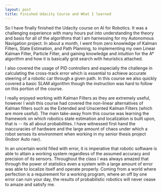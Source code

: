 ```yaml
---
layout: post
title: Finished Udacity Course and What I learned
---
```


So I have finally finished the Udacity course on AI for Robotics. It was a challenging experience with many hours put into understanding the theory and basis for all of the algorithms that I am harnessing for my Autonomous Navigation project. In about a month, I went from zero knowledge of Kalman Filters, State Estimation, and Path Planning, to implementing my own Linear Kalman Filter, Particle Filter, and gaining knowledge and intuition for the A* algorithm and how it is basically grid search with heuristics attached. 

I also covered the usage of PID controllers and especially the challenge in calculating the cross-track error which is essential to achieve accurate steering of a robotic car through a given path. In this course we also quickly covered a basic SLAM algorithm though the instruction was hard to follow on this portion of the course.

I really enjoyed working with Kalman Filters as they are extremely useful, however I wish this course had covered the non-linear alternatives of Kalman filters such as the Extended and Unscented Kalman Filters (which are more useful). The main take-away from this course was learning the framework on which robotics state estimation and localization is built upon, that is -- its all about probabilities. I have witnessed first hand the inaccuracies of hardware and the large amount of chaos under which a robot senses its environment when working in my senior thesis project (Indoor Auto nav). 

In an uncertain world filled with error, it is imperative that robotic software is able to attain a working system regardless of the assumed accuracy and precision of its sensors. Throughout the class I was always amazed that through the power of statistics even a system with a large amount of error was able to localize itself and operate properly. Coming from a world where perfection is a requirement for a working program, where an off by one error can ruin your day, the results of probabilistic robotics will never cease to amaze and satisfy me.

